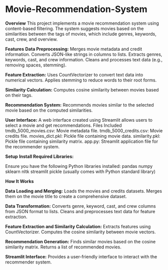 # Movie-Recommendation-System

**Overview**
This project implements a movie recommendation system using content-based filtering. The system suggests movies based on the similarities between the tags of movies, which include genres, keywords, cast, crew, and overview.

**Features**
**Data Preprocessing:**
Merges movie metadata and credit information.
Converts JSON-like strings in columns to lists.
Extracts genres, keywords, cast, and crew information.
Cleans and processes text data (e.g., removing spaces, stemming).

**Feature Extraction:**
Uses CountVectorizer to convert text data into numerical vectors.
Applies stemming to reduce words to their root forms.

**Similarity Calculation:**
Computes cosine similarity between movies based on their tags.

**Recommendation System:**
Recommends movies similar to the selected movie based on the computed similarities.

**User Interface:**
A web interface created using Streamlit allows users to select a movie and get recommendations.
Files Included
tmdb_5000_movies.csv: Movie metadata file.
tmdb_5000_credits.csv: Movie credits file.
movies_dict.pkl: Pickle file containing movie data.
similarity.pkl: Pickle file containing similarity matrix.
app.py: Streamlit application file for the recommender system.

**Setup**
**Install Required Libraries:**

Ensure you have the following Python libraries installed:
pandas
numpy
sklearn
nltk
streamlit
pickle (usually comes with Python standard library)

**How It Works**

**Data Loading and Merging:**
Loads the movies and credits datasets.
Merges them on the movie title to create a comprehensive dataset.

**Data Transformation:**
Converts genre, keyword, cast, and crew columns from JSON format to lists.
Cleans and preprocesses text data for feature extraction.

**Feature Extraction and Similarity Calculation:**
Extracts features using CountVectorizer.
Computes the cosine similarity between movie vectors.

**Recommendation Generation:**
Finds similar movies based on the cosine similarity matrix.
Returns a list of recommended movies.

**Streamlit Interface:**
Provides a user-friendly interface to interact with the recommender system.
